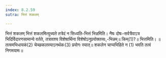 ```yaml
---
index: 8.2.59
sutra: भित्तं शकलम्

---
```

 भित्तं शकलम् भित्तं शकलमित्युच्यते तत्रेदं न सिध्यति-भित्तं भिन्नमिति। नैषः दोषः-सर्वत्रैवाऽत्र भिदिर्विदारणसामान्ये वर्तते, तत्रावश्य विशेषार्थिना विशेषोऽनुप्रयोक्तव्यः,-भिन्नम्॥ किम्(1)?॥ भित्तमिति।    ॥ तत्वमभिधायकं(2) चेच्छकलस्याऽनर्थकः(3) प्रयोगः स्यात्॥ शकलेन चाप्यभिहिते न (1) भवति तत्वं निगमयामः॥ 